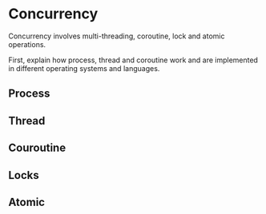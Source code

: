# Concurrency

Concurrency involves multi-threading, coroutine, lock and atomic operations.

First, explain how process, thread and coroutine work and are implemented in different operating systems and languages.

## Process
## Thread
## Couroutine
## Locks
## Atomic
